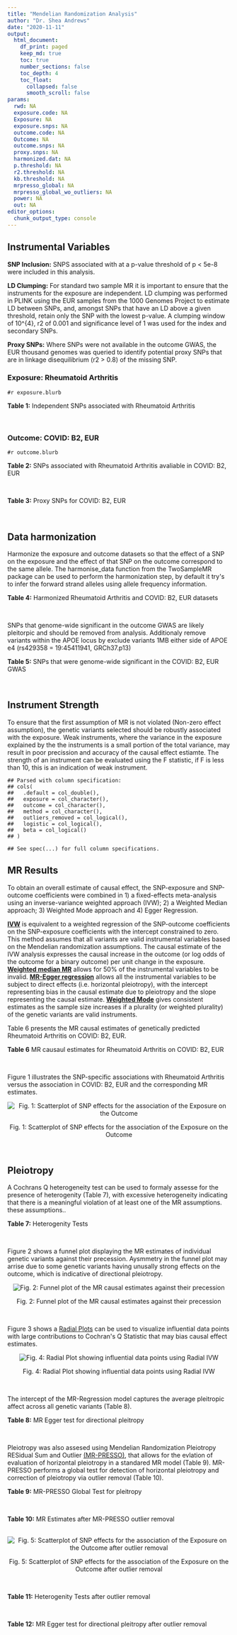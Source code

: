 ```yaml
---
title: "Mendelian Randomization Analysis"
author: "Dr. Shea Andrews"
date: "2020-11-11"
output:
  html_document:
    df_print: paged
    keep_md: true
    toc: true
    number_sections: false
    toc_depth: 4
    toc_float:
      collapsed: false
      smooth_scroll: false
params:
  rwd: NA
  exposure.code: NA
  Exposure: NA
  exposure.snps: NA
  outcome.code: NA
  Outcome: NA
  outcome.snps: NA
  proxy.snps: NA
  harmonized.dat: NA
  p.threshold: NA
  r2.threshold: NA
  kb.threshold: NA
  mrpresso_global: NA
  mrpresso_global_wo_outliers: NA
  power: NA
  out: NA
editor_options:
  chunk_output_type: console
---
```







## Instrumental Variables
**SNP Inclusion:** SNPS associated with at a p-value threshold of p < 5e-8 were included in this analysis.
<br>

**LD Clumping:** For standard two sample MR it is important to ensure that the instruments for the exposure are independent. LD clumping was performed in PLINK using the EUR samples from the 1000 Genomes Project to estimate LD between SNPs, and, amongst SNPs that have an LD above a given threshold, retain only the SNP with the lowest p-value. A clumping window of 10^{4}, r2 of 0.001 and significance level of 1 was used for the index and secondary SNPs.
<br>

**Proxy SNPs:** Where SNPs were not available in the outcome GWAS, the EUR thousand genomes was queried to identify potential proxy SNPs that are in linkage disequilibrium (r2 > 0.8) of the missing SNP.
<br>

### Exposure: Rheumatoid Arthritis
`#r exposure.blurb`
<br>

**Table 1:** Independent SNPs associated with Rheumatoid Arthritis
<div data-pagedtable="false">
  <script data-pagedtable-source type="application/json">
{"columns":[{"label":["SNP"],"name":[1],"type":["chr"],"align":["left"]},{"label":["CHROM"],"name":[2],"type":["dbl"],"align":["right"]},{"label":["POS"],"name":[3],"type":["dbl"],"align":["right"]},{"label":["REF"],"name":[4],"type":["chr"],"align":["left"]},{"label":["ALT"],"name":[5],"type":["chr"],"align":["left"]},{"label":["AF"],"name":[6],"type":["dbl"],"align":["right"]},{"label":["BETA"],"name":[7],"type":["dbl"],"align":["right"]},{"label":["SE"],"name":[8],"type":["dbl"],"align":["right"]},{"label":["Z"],"name":[9],"type":["dbl"],"align":["right"]},{"label":["P"],"name":[10],"type":["dbl"],"align":["right"]},{"label":["N"],"name":[11],"type":["dbl"],"align":["right"]},{"label":["TRAIT"],"name":[12],"type":["chr"],"align":["left"]}],"data":[{"1":"rs187786174","2":"1","3":"2523811","4":"G","5":"A","6":"0.0204778","7":"-0.11653382","8":"0.015306122","9":"-7.613543","10":"2.2e-10","11":"58284","12":"Rheumatoid_Arthritis"},{"1":"rs2240336","2":"1","3":"17674402","4":"C","5":"T","6":"0.3954930","7":"-0.10536052","8":"0.015306122","9":"-6.883554","10":"1.4e-09","11":"58284","12":"Rheumatoid_Arthritis"},{"1":"rs28411352","2":"1","3":"38278579","4":"C","5":"T","6":"0.2434500","7":"0.10436002","8":"0.022959184","9":"4.545458","10":"5.2e-09","11":"58284","12":"Rheumatoid_Arthritis"},{"1":"rs2476601","2":"1","3":"114377568","4":"A","5":"G","6":"0.8679250","7":"-0.59332700","8":"0.043367347","9":"-13.681400","10":"1.6e-149","11":"58284","12":"Rheumatoid_Arthritis"},{"1":"rs61828284","2":"1","3":"173299743","4":"C","5":"T","6":"0.0550693","7":"-0.19845094","8":"0.028061224","9":"-7.072070","10":"8.7e-09","11":"58284","12":"Rheumatoid_Arthritis"},{"1":"rs34695944","2":"2","3":"61124850","4":"T","5":"C","6":"0.3807150","7":"0.11653400","8":"0.015306122","9":"7.613540","10":"4.4e-14","11":"58284","12":"Rheumatoid_Arthritis"},{"1":"rs2661798","2":"2","3":"65635688","4":"A","5":"T","6":"0.3834450","7":"0.09431070","8":"0.015306122","9":"6.161630","10":"1.1e-09","11":"58284","12":"Rheumatoid_Arthritis"},{"1":"rs9653442","2":"2","3":"100825367","4":"C","5":"T","6":"0.5316020","7":"-0.10536052","8":"0.015306122","9":"-6.883554","10":"3.6e-12","11":"58284","12":"Rheumatoid_Arthritis"},{"1":"rs13426947","2":"2","3":"191933254","4":"G","5":"A","6":"0.1827410","7":"0.13102826","8":"0.022959184","9":"5.707009","10":"2.4e-12","11":"58284","12":"Rheumatoid_Arthritis"},{"1":"rs3087243","2":"2","3":"204738919","4":"G","5":"A","6":"0.3997100","7":"-0.13926207","8":"0.015306122","9":"-9.098455","10":"9.2e-20","11":"58284","12":"Rheumatoid_Arthritis"},{"1":"rs4452313","2":"3","3":"17047032","4":"A","5":"T","6":"0.2911230","7":"0.10536100","8":"0.015306122","9":"6.883550","10":"2.7e-10","11":"58284","12":"Rheumatoid_Arthritis"},{"1":"rs9310852","2":"3","3":"27784997","4":"A","5":"G","6":"0.4663500","7":"0.08338160","8":"0.015306122","9":"5.447600","10":"3.2e-08","11":"58284","12":"Rheumatoid_Arthritis"},{"1":"rs73081554","2":"3","3":"58302935","4":"C","5":"T","6":"0.0746377","7":"0.16551444","8":"0.035714286","9":"4.634404","10":"4.7e-08","11":"58284","12":"Rheumatoid_Arthritis"},{"1":"rs34046593","2":"4","3":"26111593","4":"G","5":"A","6":"0.2991580","7":"0.13976194","8":"0.020408163","9":"6.848335","10":"9.2e-17","11":"58284","12":"Rheumatoid_Arthritis"},{"1":"rs7731626","2":"5","3":"55444683","4":"G","5":"A","6":"0.3155110","7":"-0.19845094","8":"0.017857143","9":"-11.113253","10":"7.9e-23","11":"58284","12":"Rheumatoid_Arthritis"},{"1":"rs2561477","2":"5","3":"102608924","4":"G","5":"A","6":"0.3092130","7":"-0.10536052","8":"0.015306122","9":"-6.883554","10":"5.2e-10","11":"58284","12":"Rheumatoid_Arthritis"},{"1":"rs75599496","2":"6","3":"29205139","4":"G","5":"A","6":"0.0732724","7":"0.26236426","8":"0.038265306","9":"6.856453","10":"9.3e-18","11":"58284","12":"Rheumatoid_Arthritis"},{"1":"rs73432769","2":"6","3":"30716170","4":"C","5":"T","6":"0.0184850","7":"0.35065687","8":"0.066326531","9":"5.286827","10":"2.3e-13","11":"58284","12":"Rheumatoid_Arthritis"},{"1":"rs7754520","2":"6","3":"31906505","4":"C","5":"T","6":"0.0691295","7":"-0.57981850","8":"0.017857143","9":"-32.469836","10":"2.5e-75","11":"58284","12":"Rheumatoid_Arthritis"},{"1":"rs9296009","2":"6","3":"32114515","4":"A","5":"T","6":"0.1878170","7":"0.59783700","8":"0.007653061","9":"78.117400","10":"1.0e-250","11":"58284","12":"Rheumatoid_Arthritis"},{"1":"rs2858329","2":"6","3":"32658801","4":"A","5":"G","6":"0.4728350","7":"0.47803600","8":"0.010204082","9":"46.847500","10":"4.9e-204","11":"58284","12":"Rheumatoid_Arthritis"},{"1":"rs9277398","2":"6","3":"33051280","4":"T","5":"C","6":"0.2576700","7":"-0.35065700","8":"0.025510204","9":"-13.745700","10":"1.3e-86","11":"58284","12":"Rheumatoid_Arthritis"},{"1":"rs9277956","2":"6","3":"33211790","4":"G","5":"C","6":"0.1124360","7":"0.24846100","8":"0.017857143","9":"13.913800","10":"1.1e-32","11":"58284","12":"Rheumatoid_Arthritis"},{"1":"rs3799963","2":"6","3":"44231479","4":"G","5":"C","6":"0.0456204","7":"0.28768200","8":"0.038265306","9":"7.518090","10":"3.3e-08","11":"58284","12":"Rheumatoid_Arthritis"},{"1":"rs17264332","2":"6","3":"138005515","4":"A","5":"G","6":"0.2031930","7":"0.16251900","8":"0.015306122","9":"10.617900","10":"7.1e-19","11":"58284","12":"Rheumatoid_Arthritis"},{"1":"rs212389","2":"6","3":"159489791","4":"G","5":"A","6":"0.6965900","7":"0.09531018","8":"0.017857143","9":"5.337370","10":"1.1e-09","11":"58284","12":"Rheumatoid_Arthritis"},{"1":"rs1571878","2":"6","3":"167540842","4":"C","5":"T","6":"0.5631370","7":"-0.11653382","8":"0.012755102","9":"-9.136251","10":"4.9e-15","11":"58284","12":"Rheumatoid_Arthritis"},{"1":"rs3778753","2":"7","3":"128580042","4":"A","5":"G","6":"0.4340900","7":"0.11653400","8":"0.012755102","9":"9.136250","10":"4.2e-12","11":"58284","12":"Rheumatoid_Arthritis"},{"1":"rs11574914","2":"9","3":"34710338","4":"G","5":"A","6":"0.2992700","7":"0.12221763","8":"0.017857143","9":"6.844187","10":"1.5e-13","11":"58284","12":"Rheumatoid_Arthritis"},{"1":"rs10985070","2":"9","3":"123636121","4":"C","5":"A","6":"0.5272530","7":"-0.08338161","8":"0.015306122","9":"-5.447598","10":"1.7e-08","11":"58284","12":"Rheumatoid_Arthritis"},{"1":"rs706778","2":"10","3":"6098949","4":"C","5":"T","6":"0.4382760","7":"0.10436002","8":"0.017857143","9":"5.844161","10":"7.1e-12","11":"58284","12":"Rheumatoid_Arthritis"},{"1":"rs537544","2":"10","3":"8108382","4":"C","5":"T","6":"0.6293170","7":"-0.11653382","8":"0.015306122","9":"-7.613543","10":"8.0e-11","11":"58284","12":"Rheumatoid_Arthritis"},{"1":"rs12764378","2":"10","3":"63800004","4":"G","5":"A","6":"0.1825770","7":"0.13102826","8":"0.020408163","9":"6.420385","10":"1.9e-13","11":"58284","12":"Rheumatoid_Arthritis"},{"1":"rs10790268","2":"11","3":"118729391","4":"A","5":"G","6":"0.7762200","7":"0.16251900","8":"0.017857143","9":"9.101060","10":"3.3e-15","11":"58284","12":"Rheumatoid_Arthritis"},{"1":"rs9603608","2":"13","3":"40318819","4":"A","5":"C","6":"0.3852190","7":"-0.10436000","8":"0.017857143","9":"-5.844160","10":"7.6e-11","11":"58284","12":"Rheumatoid_Arthritis"},{"1":"rs8032939","2":"15","3":"38834033","4":"T","5":"C","6":"0.2649730","7":"0.11653400","8":"0.015306122","9":"7.613540","10":"2.4e-12","11":"58284","12":"Rheumatoid_Arthritis"},{"1":"rs8026898","2":"15","3":"69991417","4":"G","5":"A","6":"0.2595490","7":"0.14842001","8":"0.017857143","9":"8.311520","10":"2.4e-17","11":"58284","12":"Rheumatoid_Arthritis"},{"1":"rs13330176","2":"16","3":"86019087","4":"T","5":"A","6":"0.2022250","7":"0.11332869","8":"0.022959184","9":"4.936094","10":"9.0e-09","11":"58284","12":"Rheumatoid_Arthritis"},{"1":"rs59716545","2":"17","3":"38031857","4":"T","5":"G","6":"0.4167600","7":"0.09431070","8":"0.015306122","9":"6.161630","10":"2.0e-09","11":"58284","12":"Rheumatoid_Arthritis"},{"1":"rs592390","2":"18","3":"12822314","4":"T","5":"C","6":"0.4455140","7":"-0.09531020","8":"0.017857143","9":"-5.337370","10":"3.8e-09","11":"58284","12":"Rheumatoid_Arthritis"},{"1":"rs74956615","2":"19","3":"10427721","4":"T","5":"A","6":"0.0428850","7":"-0.37106368","8":"0.033163265","9":"-11.188997","10":"3.3e-16","11":"58284","12":"Rheumatoid_Arthritis"},{"1":"rs4239702","2":"20","3":"44749251","4":"T","5":"C","6":"0.7548950","7":"0.13926200","8":"0.015306122","9":"9.098460","10":"4.2e-14","11":"58284","12":"Rheumatoid_Arthritis"},{"1":"rs8133843","2":"21","3":"36738242","4":"G","5":"A","6":"0.6307830","7":"0.09531018","8":"0.020408163","9":"4.670199","10":"6.0e-09","11":"58284","12":"Rheumatoid_Arthritis"},{"1":"rs225433","2":"21","3":"43809418","4":"C","5":"G","6":"0.2398330","7":"-0.12783337","8":"0.020408163","9":"-6.263835","10":"1.8e-08","11":"58284","12":"Rheumatoid_Arthritis"},{"1":"rs2069235","2":"22","3":"39747780","4":"G","5":"A","6":"0.3169090","7":"0.10436002","8":"0.017857143","9":"5.844161","10":"3.0e-10","11":"58284","12":"Rheumatoid_Arthritis"}],"options":{"columns":{"min":{},"max":[10]},"rows":{"min":[10],"max":[10]},"pages":{}}}
  </script>
</div>
<br>

### Outcome: COVID: B2, EUR
`#r outcome.blurb`
<br>

**Table 2:** SNPs associated with Rheumatoid Arthritis avaliable in COVID: B2, EUR
<div data-pagedtable="false">
  <script data-pagedtable-source type="application/json">
{"columns":[{"label":["SNP"],"name":[1],"type":["chr"],"align":["left"]},{"label":["CHROM"],"name":[2],"type":["dbl"],"align":["right"]},{"label":["POS"],"name":[3],"type":["dbl"],"align":["right"]},{"label":["REF"],"name":[4],"type":["chr"],"align":["left"]},{"label":["ALT"],"name":[5],"type":["chr"],"align":["left"]},{"label":["AF"],"name":[6],"type":["dbl"],"align":["right"]},{"label":["BETA"],"name":[7],"type":["dbl"],"align":["right"]},{"label":["SE"],"name":[8],"type":["dbl"],"align":["right"]},{"label":["Z"],"name":[9],"type":["dbl"],"align":["right"]},{"label":["P"],"name":[10],"type":["dbl"],"align":["right"]},{"label":["N"],"name":[11],"type":["dbl"],"align":["right"]},{"label":["TRAIT"],"name":[12],"type":["chr"],"align":["left"]}],"data":[{"1":"rs2240336","2":"1","3":"17674402","4":"C","5":"T","6":"0.41440","7":"-0.01624700","8":"0.023312","9":"-0.69693720","10":"4.858e-01","11":"908494","12":"COVID:_hospitalized_vs._population__eur"},{"1":"rs28411352","2":"1","3":"38278579","4":"C","5":"T","6":"0.27850","7":"-0.09558400","8":"0.027132","9":"-3.52292496","10":"4.268e-04","11":"908494","12":"COVID:_hospitalized_vs._population__eur"},{"1":"rs2476601","2":"1","3":"114377568","4":"A","5":"G","6":"0.87350","7":"0.00649860","8":"0.040264","9":"0.16139976","10":"8.718e-01","11":"908494","12":"COVID:_hospitalized_vs._population__eur"},{"1":"rs61828284","2":"1","3":"173299743","4":"C","5":"T","6":"0.07572","7":"0.03115900","8":"0.044094","9":"0.70664943","10":"4.798e-01","11":"908494","12":"COVID:_hospitalized_vs._population__eur"},{"1":"rs34695944","2":"2","3":"61124850","4":"T","5":"C","6":"0.36130","7":"-0.02777800","8":"0.023725","9":"-1.17083246","10":"2.417e-01","11":"908494","12":"COVID:_hospitalized_vs._population__eur"},{"1":"rs2661798","2":"2","3":"65635688","4":"A","5":"T","6":"0.43180","7":"-0.04647700","8":"0.027831","9":"-1.66997233","10":"9.492e-02","11":"898438","12":"COVID:_hospitalized_vs._population__eur"},{"1":"rs9653442","2":"2","3":"100825367","4":"C","5":"T","6":"0.53310","7":"-0.06727600","8":"0.023008","9":"-2.92402643","10":"3.455e-03","11":"908494","12":"COVID:_hospitalized_vs._population__eur"},{"1":"rs13426947","2":"2","3":"191933254","4":"G","5":"A","6":"0.20830","7":"0.00561510","8":"0.028904","9":"0.19426723","10":"8.460e-01","11":"908494","12":"COVID:_hospitalized_vs._population__eur"},{"1":"rs3087243","2":"2","3":"204738919","4":"G","5":"A","6":"0.40410","7":"-0.03923700","8":"0.023232","9":"-1.68892045","10":"9.124e-02","11":"907881","12":"COVID:_hospitalized_vs._population__eur"},{"1":"rs4452313","2":"3","3":"17047032","4":"A","5":"T","6":"0.28940","7":"-0.01626400","8":"0.024832","9":"-0.65496134","10":"5.125e-01","11":"908494","12":"COVID:_hospitalized_vs._population__eur"},{"1":"rs9310852","2":"3","3":"27784997","4":"A","5":"G","6":"0.46000","7":"-0.00328410","8":"0.027709","9":"-0.11852106","10":"9.057e-01","11":"898438","12":"COVID:_hospitalized_vs._population__eur"},{"1":"rs73081554","2":"3","3":"58302935","4":"C","5":"T","6":"0.07167","7":"-0.09078400","8":"0.058174","9":"-1.56055970","10":"1.186e-01","11":"898438","12":"COVID:_hospitalized_vs._population__eur"},{"1":"rs34046593","2":"4","3":"26111593","4":"G","5":"A","6":"0.30030","7":"0.07068200","8":"0.029485","9":"2.39721892","10":"1.652e-02","11":"898438","12":"COVID:_hospitalized_vs._population__eur"},{"1":"rs7731626","2":"5","3":"55444683","4":"G","5":"A","6":"0.35610","7":"-0.00515850","8":"0.023681","9":"-0.21783286","10":"8.276e-01","11":"907881","12":"COVID:_hospitalized_vs._population__eur"},{"1":"rs2561477","2":"5","3":"102608924","4":"G","5":"A","6":"0.31290","7":"-0.02383500","8":"0.029175","9":"-0.81696658","10":"4.140e-01","11":"898438","12":"COVID:_hospitalized_vs._population__eur"},{"1":"rs75599496","2":"6","3":"29205139","4":"G","5":"A","6":"0.06716","7":"0.00996080","8":"0.052609","9":"0.18933643","10":"8.498e-01","11":"908494","12":"COVID:_hospitalized_vs._population__eur"},{"1":"rs73432769","2":"6","3":"30716170","4":"C","5":"T","6":"0.02197","7":"0.05374900","8":"0.079096","9":"0.67954132","10":"4.968e-01","11":"908494","12":"COVID:_hospitalized_vs._population__eur"},{"1":"rs7754520","2":"6","3":"31906505","4":"C","5":"T","6":"0.08881","7":"0.04813200","8":"0.039703","9":"1.21230134","10":"2.254e-01","11":"907881","12":"COVID:_hospitalized_vs._population__eur"},{"1":"rs9296009","2":"6","3":"32114515","4":"A","5":"T","6":"0.23110","7":"0.03309700","8":"0.035349","9":"0.93629240","10":"3.491e-01","11":"898438","12":"COVID:_hospitalized_vs._population__eur"},{"1":"rs9277398","2":"6","3":"33051280","4":"T","5":"C","6":"0.29850","7":"0.03311800","8":"0.031336","9":"1.05686750","10":"2.906e-01","11":"895820","12":"COVID:_hospitalized_vs._population__eur"},{"1":"rs9277956","2":"6","3":"33211790","4":"G","5":"C","6":"0.14860","7":"0.02655700","8":"0.037720","9":"0.70405620","10":"4.814e-01","11":"659727","12":"COVID:_hospitalized_vs._population__eur"},{"1":"rs3799963","2":"6","3":"44231479","4":"G","5":"C","6":"0.05100","7":"-0.03198100","8":"0.072064","9":"-0.44378608","10":"6.572e-01","11":"897825","12":"COVID:_hospitalized_vs._population__eur"},{"1":"rs17264332","2":"6","3":"138005515","4":"A","5":"G","6":"0.20400","7":"-0.02465300","8":"0.028395","9":"-0.86821624","10":"3.853e-01","11":"908494","12":"COVID:_hospitalized_vs._population__eur"},{"1":"rs212389","2":"6","3":"159489791","4":"G","5":"A","6":"0.63690","7":"0.01364200","8":"0.023862","9":"0.57170396","10":"5.675e-01","11":"907881","12":"COVID:_hospitalized_vs._population__eur"},{"1":"rs1571878","2":"6","3":"167540842","4":"C","5":"T","6":"0.55190","7":"-0.01595700","8":"0.023086","9":"-0.69119813","10":"4.894e-01","11":"908494","12":"COVID:_hospitalized_vs._population__eur"},{"1":"rs3778753","2":"7","3":"128580042","4":"A","5":"G","6":"0.46150","7":"0.02119500","8":"0.027407","9":"0.77334258","10":"4.393e-01","11":"897825","12":"COVID:_hospitalized_vs._population__eur"},{"1":"rs11574914","2":"9","3":"34710338","4":"G","5":"A","6":"0.32250","7":"-0.01343000","8":"0.029367","9":"-0.45731604","10":"6.475e-01","11":"898438","12":"COVID:_hospitalized_vs._population__eur"},{"1":"rs10985070","2":"9","3":"123636121","4":"C","5":"A","6":"0.54950","7":"-0.00509120","8":"0.028198","9":"-0.18055181","10":"8.567e-01","11":"898438","12":"COVID:_hospitalized_vs._population__eur"},{"1":"rs706778","2":"10","3":"6098949","4":"C","5":"T","6":"0.43780","7":"0.03183900","8":"0.023221","9":"1.37112958","10":"1.703e-01","11":"908494","12":"COVID:_hospitalized_vs._population__eur"},{"1":"rs537544","2":"10","3":"8108382","4":"C","5":"T","6":"0.61970","7":"0.00521960","8":"0.029012","9":"0.17991176","10":"8.572e-01","11":"897825","12":"COVID:_hospitalized_vs._population__eur"},{"1":"rs12764378","2":"10","3":"63800004","4":"G","5":"A","6":"0.21050","7":"-0.01119000","8":"0.027493","9":"-0.40701269","10":"6.840e-01","11":"908494","12":"COVID:_hospitalized_vs._population__eur"},{"1":"rs10790268","2":"11","3":"118729391","4":"A","5":"G","6":"0.81440","7":"-0.03533900","8":"0.030489","9":"-1.15907376","10":"2.464e-01","11":"905878","12":"COVID:_hospitalized_vs._population__eur"},{"1":"rs9603608","2":"13","3":"40318819","4":"A","5":"C","6":"0.34410","7":"-0.02391300","8":"0.025866","9":"-0.92449548","10":"3.552e-01","11":"905878","12":"COVID:_hospitalized_vs._population__eur"},{"1":"rs8032939","2":"15","3":"38834033","4":"T","5":"C","6":"0.24610","7":"0.00709440","8":"0.026390","9":"0.26882910","10":"7.881e-01","11":"908494","12":"COVID:_hospitalized_vs._population__eur"},{"1":"rs8026898","2":"15","3":"69991417","4":"G","5":"A","6":"0.27040","7":"0.02049500","8":"0.025907","9":"0.79109893","10":"4.289e-01","11":"908494","12":"COVID:_hospitalized_vs._population__eur"},{"1":"rs13330176","2":"16","3":"86019087","4":"T","5":"A","6":"0.22630","7":"0.01336400","8":"0.033435","9":"0.39970091","10":"6.894e-01","11":"898438","12":"COVID:_hospitalized_vs._population__eur"},{"1":"rs59716545","2":"17","3":"38031857","4":"T","5":"G","6":"0.47590","7":"0.04717900","8":"0.023741","9":"1.98723727","10":"4.690e-02","11":"395372","12":"COVID:_hospitalized_vs._population__eur"},{"1":"rs592390","2":"18","3":"12822314","4":"T","5":"C","6":"0.45360","7":"0.01795500","8":"0.023158","9":"0.77532602","10":"4.381e-01","11":"908494","12":"COVID:_hospitalized_vs._population__eur"},{"1":"rs74956615","2":"19","3":"10427721","4":"T","5":"A","6":"0.05177","7":"0.27899000","8":"0.051232","9":"5.44561993","10":"5.161e-08","11":"633470","12":"COVID:_hospitalized_vs._population__eur"},{"1":"rs4239702","2":"20","3":"44749251","4":"T","5":"C","6":"0.72430","7":"-0.01017500","8":"0.025186","9":"-0.40399428","10":"6.862e-01","11":"908494","12":"COVID:_hospitalized_vs._population__eur"},{"1":"rs8133843","2":"21","3":"36738242","4":"G","5":"A","6":"0.61490","7":"0.05072500","8":"0.028053","9":"1.80818451","10":"7.058e-02","11":"898438","12":"COVID:_hospitalized_vs._population__eur"},{"1":"rs225433","2":"21","3":"43809418","4":"C","5":"G","6":"0.22790","7":"0.00098275","8":"0.039410","9":"0.02493656","10":"9.801e-01","11":"895209","12":"COVID:_hospitalized_vs._population__eur"},{"1":"rs2069235","2":"22","3":"39747780","4":"G","5":"A","6":"0.30000","7":"0.00800430","8":"0.025510","9":"0.31377107","10":"7.537e-01","11":"908494","12":"COVID:_hospitalized_vs._population__eur"},{"1":"rs187786174","2":"NA","3":"NA","4":"NA","5":"NA","6":"NA","7":"NA","8":"NA","9":"NA","10":"NA","11":"NA","12":"NA"},{"1":"rs2858329","2":"NA","3":"NA","4":"NA","5":"NA","6":"NA","7":"NA","8":"NA","9":"NA","10":"NA","11":"NA","12":"NA"}],"options":{"columns":{"min":{},"max":[10]},"rows":{"min":[10],"max":[10]},"pages":{}}}
  </script>
</div>
<br>

**Table 3:** Proxy SNPs for COVID: B2, EUR
<div data-pagedtable="false">
  <script data-pagedtable-source type="application/json">
{"columns":[{"label":["target_snp"],"name":[1],"type":["chr"],"align":["left"]},{"label":["proxy_snp"],"name":[2],"type":["chr"],"align":["left"]},{"label":["ld.r2"],"name":[3],"type":["dbl"],"align":["right"]},{"label":["Dprime"],"name":[4],"type":["dbl"],"align":["right"]},{"label":["PHASE"],"name":[5],"type":["chr"],"align":["left"]},{"label":["X12"],"name":[6],"type":["lgl"],"align":["right"]},{"label":["CHROM"],"name":[7],"type":["dbl"],"align":["right"]},{"label":["POS"],"name":[8],"type":["dbl"],"align":["right"]},{"label":["REF.proxy"],"name":[9],"type":["chr"],"align":["left"]},{"label":["ALT.proxy"],"name":[10],"type":["chr"],"align":["left"]},{"label":["AF"],"name":[11],"type":["dbl"],"align":["right"]},{"label":["BETA"],"name":[12],"type":["dbl"],"align":["right"]},{"label":["SE"],"name":[13],"type":["dbl"],"align":["right"]},{"label":["Z"],"name":[14],"type":["dbl"],"align":["right"]},{"label":["P"],"name":[15],"type":["dbl"],"align":["right"]},{"label":["N"],"name":[16],"type":["dbl"],"align":["right"]},{"label":["TRAIT"],"name":[17],"type":["chr"],"align":["left"]},{"label":["ref"],"name":[18],"type":["chr"],"align":["left"]},{"label":["ref.proxy"],"name":[19],"type":["chr"],"align":["left"]},{"label":["alt"],"name":[20],"type":["chr"],"align":["left"]},{"label":["alt.proxy"],"name":[21],"type":["chr"],"align":["left"]},{"label":["ALT"],"name":[22],"type":["chr"],"align":["left"]},{"label":["REF"],"name":[23],"type":["chr"],"align":["left"]},{"label":["proxy.outcome"],"name":[24],"type":["lgl"],"align":["right"]}],"data":[{"1":"rs187786174","2":"rs745368","3":"0.990767","4":"1","5":"AT/GC","6":"NA","7":"1","8":"2524205","9":"C","10":"T","11":"0.3276","12":"-0.0011253","13":"0.026148","14":"-0.0430358","15":"0.9657","16":"905265","17":"COVID:_hospitalized_vs._population__eur","18":"A","19":"T","20":"G","21":"C","22":"A","23":"G","24":"TRUE"},{"1":"rs2858329","2":"rs9275101","3":"0.988131","4":"1","5":"AG/GA","6":"NA","7":"6","8":"32649355","9":"G","10":"A","11":"0.4406","12":"-0.0440830","13":"0.029581","14":"-1.4902471","15":"0.1362","16":"895820","17":"COVID:_hospitalized_vs._population__eur","18":"A","19":"G","20":"G","21":"A","22":"G","23":"A","24":"TRUE"}],"options":{"columns":{"min":{},"max":[10]},"rows":{"min":[10],"max":[10]},"pages":{}}}
  </script>
</div>
<br>

## Data harmonization
Harmonize the exposure and outcome datasets so that the effect of a SNP on the exposure and the effect of that SNP on the outcome correspond to the same allele. The harmonise_data function from the TwoSampleMR package can be used to perform the harmonization step, by default it try's to infer the forward strand alleles using allele frequency information.
<br>

**Table 4:** Harmonized Rheumatoid Arthritis and COVID: B2, EUR datasets
<div data-pagedtable="false">
  <script data-pagedtable-source type="application/json">
{"columns":[{"label":["SNP"],"name":[1],"type":["chr"],"align":["left"]},{"label":["effect_allele.exposure"],"name":[2],"type":["chr"],"align":["left"]},{"label":["other_allele.exposure"],"name":[3],"type":["chr"],"align":["left"]},{"label":["effect_allele.outcome"],"name":[4],"type":["chr"],"align":["left"]},{"label":["other_allele.outcome"],"name":[5],"type":["chr"],"align":["left"]},{"label":["beta.exposure"],"name":[6],"type":["dbl"],"align":["right"]},{"label":["beta.outcome"],"name":[7],"type":["dbl"],"align":["right"]},{"label":["eaf.exposure"],"name":[8],"type":["dbl"],"align":["right"]},{"label":["eaf.outcome"],"name":[9],"type":["dbl"],"align":["right"]},{"label":["remove"],"name":[10],"type":["lgl"],"align":["right"]},{"label":["palindromic"],"name":[11],"type":["lgl"],"align":["right"]},{"label":["ambiguous"],"name":[12],"type":["lgl"],"align":["right"]},{"label":["id.outcome"],"name":[13],"type":["chr"],"align":["left"]},{"label":["chr.outcome"],"name":[14],"type":["dbl"],"align":["right"]},{"label":["pos.outcome"],"name":[15],"type":["dbl"],"align":["right"]},{"label":["se.outcome"],"name":[16],"type":["dbl"],"align":["right"]},{"label":["z.outcome"],"name":[17],"type":["dbl"],"align":["right"]},{"label":["pval.outcome"],"name":[18],"type":["dbl"],"align":["right"]},{"label":["samplesize.outcome"],"name":[19],"type":["dbl"],"align":["right"]},{"label":["outcome"],"name":[20],"type":["chr"],"align":["left"]},{"label":["mr_keep.outcome"],"name":[21],"type":["lgl"],"align":["right"]},{"label":["pval_origin.outcome"],"name":[22],"type":["chr"],"align":["left"]},{"label":["chr.exposure"],"name":[23],"type":["dbl"],"align":["right"]},{"label":["pos.exposure"],"name":[24],"type":["dbl"],"align":["right"]},{"label":["se.exposure"],"name":[25],"type":["dbl"],"align":["right"]},{"label":["z.exposure"],"name":[26],"type":["dbl"],"align":["right"]},{"label":["pval.exposure"],"name":[27],"type":["dbl"],"align":["right"]},{"label":["samplesize.exposure"],"name":[28],"type":["dbl"],"align":["right"]},{"label":["exposure"],"name":[29],"type":["chr"],"align":["left"]},{"label":["mr_keep.exposure"],"name":[30],"type":["lgl"],"align":["right"]},{"label":["pval_origin.exposure"],"name":[31],"type":["chr"],"align":["left"]},{"label":["id.exposure"],"name":[32],"type":["chr"],"align":["left"]},{"label":["action"],"name":[33],"type":["dbl"],"align":["right"]},{"label":["mr_keep"],"name":[34],"type":["lgl"],"align":["right"]},{"label":["pt"],"name":[35],"type":["dbl"],"align":["right"]},{"label":["pleitropy_keep"],"name":[36],"type":["lgl"],"align":["right"]},{"label":["mrpresso_RSSobs"],"name":[37],"type":["dbl"],"align":["right"]},{"label":["mrpresso_pval"],"name":[38],"type":["chr"],"align":["left"]},{"label":["mrpresso_keep"],"name":[39],"type":["lgl"],"align":["right"]}],"data":[{"1":"rs10790268","2":"G","3":"A","4":"G","5":"A","6":"0.16251900","7":"-0.03533900","8":"0.7762200","9":"0.81440","10":"FALSE","11":"FALSE","12":"FALSE","13":"4zPUUi","14":"11","15":"118729391","16":"0.030489","17":"-1.15907376","18":"2.464e-01","19":"905878","20":"covidhgi2020anaB2v4eur","21":"TRUE","22":"reported","23":"11","24":"118729391","25":"0.017857143","26":"9.101060","27":"3.3e-15","28":"58284","29":"Okada2014rartis","30":"TRUE","31":"reported","32":"Uz9Gxx","33":"2","34":"TRUE","35":"5e-08","36":"TRUE","37":"1.065608e-03","38":"1","39":"TRUE"},{"1":"rs10985070","2":"A","3":"C","4":"A","5":"C","6":"-0.08338161","7":"-0.00509120","8":"0.5272530","9":"0.54950","10":"FALSE","11":"FALSE","12":"FALSE","13":"4zPUUi","14":"9","15":"123636121","16":"0.028198","17":"-0.18055181","18":"8.567e-01","19":"898438","20":"covidhgi2020anaB2v4eur","21":"TRUE","22":"reported","23":"9","24":"123636121","25":"0.015306122","26":"-5.447598","27":"1.7e-08","28":"58284","29":"Okada2014rartis","30":"TRUE","31":"reported","32":"Uz9Gxx","33":"2","34":"TRUE","35":"5e-08","36":"TRUE","37":"4.551217e-05","38":"1","39":"TRUE"},{"1":"rs11574914","2":"A","3":"G","4":"A","5":"G","6":"0.12221763","7":"-0.01343000","8":"0.2992700","9":"0.32250","10":"FALSE","11":"FALSE","12":"FALSE","13":"4zPUUi","14":"9","15":"34710338","16":"0.029367","17":"-0.45731604","18":"6.475e-01","19":"898438","20":"covidhgi2020anaB2v4eur","21":"TRUE","22":"reported","23":"9","24":"34710338","25":"0.017857143","26":"6.844187","27":"1.5e-13","28":"58284","29":"Okada2014rartis","30":"TRUE","31":"reported","32":"Uz9Gxx","33":"2","34":"TRUE","35":"5e-08","36":"TRUE","37":"1.242403e-04","38":"1","39":"TRUE"},{"1":"rs12764378","2":"A","3":"G","4":"A","5":"G","6":"0.13102826","7":"-0.01119000","8":"0.1825770","9":"0.21050","10":"FALSE","11":"FALSE","12":"FALSE","13":"4zPUUi","14":"10","15":"63800004","16":"0.027493","17":"-0.40701269","18":"6.840e-01","19":"908494","20":"covidhgi2020anaB2v4eur","21":"TRUE","22":"reported","23":"10","24":"63800004","25":"0.020408163","26":"6.420385","27":"1.9e-13","28":"58284","29":"Okada2014rartis","30":"TRUE","31":"reported","32":"Uz9Gxx","33":"2","34":"TRUE","35":"5e-08","36":"TRUE","37":"7.634128e-05","38":"1","39":"TRUE"},{"1":"rs13330176","2":"A","3":"T","4":"A","5":"T","6":"0.11332869","7":"0.01336400","8":"0.2022250","9":"0.22630","10":"FALSE","11":"TRUE","12":"FALSE","13":"4zPUUi","14":"16","15":"86019087","16":"0.033435","17":"0.39970091","18":"6.894e-01","19":"898438","20":"covidhgi2020anaB2v4eur","21":"TRUE","22":"reported","23":"16","24":"86019087","25":"0.022959184","26":"4.936094","27":"9.0e-09","28":"58284","29":"Okada2014rartis","30":"TRUE","31":"reported","32":"Uz9Gxx","33":"2","34":"TRUE","35":"5e-08","36":"TRUE","37":"2.453699e-04","38":"1","39":"TRUE"},{"1":"rs13426947","2":"A","3":"G","4":"A","5":"G","6":"0.13102826","7":"0.00561510","8":"0.1827410","9":"0.20830","10":"FALSE","11":"FALSE","12":"FALSE","13":"4zPUUi","14":"2","15":"191933254","16":"0.028904","17":"0.19426723","18":"8.460e-01","19":"908494","20":"covidhgi2020anaB2v4eur","21":"TRUE","22":"reported","23":"2","24":"191933254","25":"0.022959184","26":"5.707009","27":"2.4e-12","28":"58284","29":"Okada2014rartis","30":"TRUE","31":"reported","32":"Uz9Gxx","33":"2","34":"TRUE","35":"5e-08","36":"TRUE","37":"6.814644e-05","38":"1","39":"TRUE"},{"1":"rs1571878","2":"T","3":"C","4":"T","5":"C","6":"-0.11653382","7":"-0.01595700","8":"0.5631370","9":"0.55190","10":"FALSE","11":"FALSE","12":"FALSE","13":"4zPUUi","14":"6","15":"167540842","16":"0.023086","17":"-0.69119813","18":"4.894e-01","19":"908494","20":"covidhgi2020anaB2v4eur","21":"TRUE","22":"reported","23":"6","24":"167540842","25":"0.012755102","26":"-9.136251","27":"4.9e-15","28":"58284","29":"Okada2014rartis","30":"TRUE","31":"reported","32":"Uz9Gxx","33":"2","34":"TRUE","35":"5e-08","36":"TRUE","37":"3.410539e-04","38":"1","39":"TRUE"},{"1":"rs17264332","2":"G","3":"A","4":"G","5":"A","6":"0.16251900","7":"-0.02465300","8":"0.2031930","9":"0.20400","10":"FALSE","11":"FALSE","12":"FALSE","13":"4zPUUi","14":"6","15":"138005515","16":"0.028395","17":"-0.86821624","18":"3.853e-01","19":"908494","20":"covidhgi2020anaB2v4eur","21":"TRUE","22":"reported","23":"6","24":"138005515","25":"0.015306122","26":"10.617900","27":"7.1e-19","28":"58284","29":"Okada2014rartis","30":"TRUE","31":"reported","32":"Uz9Gxx","33":"2","34":"TRUE","35":"5e-08","36":"TRUE","37":"4.774178e-04","38":"1","39":"TRUE"},{"1":"rs187786174","2":"A","3":"G","4":"A","5":"G","6":"-0.11653382","7":"-0.00112530","8":"0.0204778","9":"0.32760","10":"FALSE","11":"FALSE","12":"FALSE","13":"4zPUUi","14":"1","15":"2524205","16":"0.026148","17":"-0.04303580","18":"9.657e-01","19":"905265","20":"covidhgi2020anaB2v4eur","21":"TRUE","22":"reported","23":"1","24":"2523811","25":"0.015306122","26":"-7.613543","27":"2.2e-10","28":"58284","29":"Okada2014rartis","30":"TRUE","31":"reported","32":"Uz9Gxx","33":"2","34":"TRUE","35":"5e-08","36":"TRUE","37":"1.177277e-05","38":"1","39":"TRUE"},{"1":"rs2069235","2":"A","3":"G","4":"A","5":"G","6":"0.10436002","7":"0.00800430","8":"0.3169090","9":"0.30000","10":"FALSE","11":"FALSE","12":"FALSE","13":"4zPUUi","14":"22","15":"39747780","16":"0.025510","17":"0.31377107","18":"7.537e-01","19":"908494","20":"covidhgi2020anaB2v4eur","21":"TRUE","22":"reported","23":"22","24":"39747780","25":"0.017857143","26":"5.844161","27":"3.0e-10","28":"58284","29":"Okada2014rartis","30":"TRUE","31":"reported","32":"Uz9Gxx","33":"2","34":"TRUE","35":"5e-08","36":"TRUE","37":"1.025042e-04","38":"1","39":"TRUE"},{"1":"rs212389","2":"A","3":"G","4":"A","5":"G","6":"0.09531018","7":"0.01364200","8":"0.6965900","9":"0.63690","10":"FALSE","11":"FALSE","12":"FALSE","13":"4zPUUi","14":"6","15":"159489791","16":"0.023862","17":"0.57170396","18":"5.675e-01","19":"907881","20":"covidhgi2020anaB2v4eur","21":"TRUE","22":"reported","23":"6","24":"159489791","25":"0.017857143","26":"5.337370","27":"1.1e-09","28":"58284","29":"Okada2014rartis","30":"TRUE","31":"reported","32":"Uz9Gxx","33":"2","34":"TRUE","35":"5e-08","36":"TRUE","37":"2.441845e-04","38":"1","39":"TRUE"},{"1":"rs2240336","2":"T","3":"C","4":"T","5":"C","6":"-0.10536052","7":"-0.01624700","8":"0.3954930","9":"0.41440","10":"FALSE","11":"FALSE","12":"FALSE","13":"4zPUUi","14":"1","15":"17674402","16":"0.023312","17":"-0.69693720","18":"4.858e-01","19":"908494","20":"covidhgi2020anaB2v4eur","21":"TRUE","22":"reported","23":"1","24":"17674402","25":"0.015306122","26":"-6.883554","27":"1.4e-09","28":"58284","29":"Okada2014rartis","30":"TRUE","31":"reported","32":"Uz9Gxx","33":"2","34":"TRUE","35":"5e-08","36":"TRUE","37":"3.419780e-04","38":"1","39":"TRUE"},{"1":"rs225433","2":"G","3":"C","4":"G","5":"C","6":"-0.12783337","7":"0.00098275","8":"0.2398330","9":"0.22790","10":"FALSE","11":"TRUE","12":"FALSE","13":"4zPUUi","14":"21","15":"43809418","16":"0.039410","17":"0.02493656","18":"9.801e-01","19":"895209","20":"covidhgi2020anaB2v4eur","21":"TRUE","22":"reported","23":"21","24":"43809418","25":"0.020408163","26":"-6.263835","27":"1.8e-08","28":"58284","29":"Okada2014rartis","30":"TRUE","31":"reported","32":"Uz9Gxx","33":"2","34":"TRUE","35":"5e-08","36":"TRUE","37":"2.300547e-06","38":"1","39":"TRUE"},{"1":"rs2476601","2":"G","3":"A","4":"G","5":"A","6":"-0.59332700","7":"0.00649860","8":"0.8679250","9":"0.87350","10":"FALSE","11":"FALSE","12":"FALSE","13":"4zPUUi","14":"1","15":"114377568","16":"0.040264","17":"0.16139976","18":"8.718e-01","19":"908494","20":"covidhgi2020anaB2v4eur","21":"TRUE","22":"reported","23":"1","24":"114377568","25":"0.043367347","26":"-13.681400","27":"1.6e-149","28":"58284","29":"Okada2014rartis","30":"TRUE","31":"reported","32":"Uz9Gxx","33":"2","34":"TRUE","35":"5e-08","36":"TRUE","37":"3.242404e-05","38":"1","39":"TRUE"},{"1":"rs2561477","2":"A","3":"G","4":"A","5":"G","6":"-0.10536052","7":"-0.02383500","8":"0.3092130","9":"0.31290","10":"FALSE","11":"FALSE","12":"FALSE","13":"4zPUUi","14":"5","15":"102608924","16":"0.029175","17":"-0.81696658","18":"4.140e-01","19":"898438","20":"covidhgi2020anaB2v4eur","21":"TRUE","22":"reported","23":"5","24":"102608924","25":"0.015306122","26":"-6.883554","27":"5.2e-10","28":"58284","29":"Okada2014rartis","30":"TRUE","31":"reported","32":"Uz9Gxx","33":"2","34":"TRUE","35":"5e-08","36":"TRUE","37":"6.791955e-04","38":"1","39":"TRUE"},{"1":"rs2661798","2":"T","3":"A","4":"T","5":"A","6":"0.09431070","7":"-0.04647700","8":"0.3834450","9":"0.43180","10":"FALSE","11":"TRUE","12":"TRUE","13":"4zPUUi","14":"2","15":"65635688","16":"0.027831","17":"-1.66997233","18":"9.492e-02","19":"898438","20":"covidhgi2020anaB2v4eur","21":"TRUE","22":"reported","23":"2","24":"65635688","25":"0.015306122","26":"6.161630","27":"1.1e-09","28":"58284","29":"Okada2014rartis","30":"TRUE","31":"reported","32":"Uz9Gxx","33":"2","34":"FALSE","35":"5e-08","36":"TRUE","37":"NA","38":"NA","39":"NA"},{"1":"rs28411352","2":"T","3":"C","4":"T","5":"C","6":"0.10436002","7":"-0.09558400","8":"0.2434500","9":"0.27850","10":"FALSE","11":"FALSE","12":"FALSE","13":"4zPUUi","14":"1","15":"38278579","16":"0.027132","17":"-3.52292496","18":"4.268e-04","19":"908494","20":"covidhgi2020anaB2v4eur","21":"TRUE","22":"reported","23":"1","24":"38278579","25":"0.022959184","26":"4.545458","27":"5.2e-09","28":"58284","29":"Okada2014rartis","30":"TRUE","31":"reported","32":"Uz9Gxx","33":"2","34":"TRUE","35":"5e-08","36":"TRUE","37":"8.884913e-03","38":"0.0308","39":"FALSE"},{"1":"rs2858329","2":"G","3":"A","4":"G","5":"A","6":"0.47803600","7":"-0.04408300","8":"0.4728350","9":"0.44060","10":"FALSE","11":"FALSE","12":"FALSE","13":"4zPUUi","14":"6","15":"32649355","16":"0.029581","17":"-1.49024712","18":"1.362e-01","19":"895820","20":"covidhgi2020anaB2v4eur","21":"TRUE","22":"reported","23":"6","24":"32658801","25":"0.010204082","26":"46.847500","27":"1.0e-200","28":"58284","29":"Okada2014rartis","30":"TRUE","31":"reported","32":"Uz9Gxx","33":"2","34":"TRUE","35":"5e-08","36":"TRUE","37":"1.607642e-03","38":"1","39":"TRUE"},{"1":"rs3087243","2":"A","3":"G","4":"A","5":"G","6":"-0.13926207","7":"-0.03923700","8":"0.3997100","9":"0.40410","10":"FALSE","11":"FALSE","12":"FALSE","13":"4zPUUi","14":"2","15":"204738919","16":"0.023232","17":"-1.68892045","18":"9.124e-02","19":"907881","20":"covidhgi2020anaB2v4eur","21":"TRUE","22":"reported","23":"2","24":"204738919","25":"0.015306122","26":"-9.098455","27":"9.2e-20","28":"58284","29":"Okada2014rartis","30":"TRUE","31":"reported","32":"Uz9Gxx","33":"2","34":"TRUE","35":"5e-08","36":"TRUE","37":"1.826074e-03","38":"1","39":"TRUE"},{"1":"rs34046593","2":"A","3":"G","4":"A","5":"G","6":"0.13976194","7":"0.07068200","8":"0.2991580","9":"0.30030","10":"FALSE","11":"FALSE","12":"FALSE","13":"4zPUUi","14":"4","15":"26111593","16":"0.029485","17":"2.39721892","18":"1.652e-02","19":"898438","20":"covidhgi2020anaB2v4eur","21":"TRUE","22":"reported","23":"4","24":"26111593","25":"0.020408163","26":"6.848335","27":"9.2e-17","28":"58284","29":"Okada2014rartis","30":"TRUE","31":"reported","32":"Uz9Gxx","33":"2","34":"TRUE","35":"5e-08","36":"TRUE","37":"5.513799e-03","38":"0.506","39":"TRUE"},{"1":"rs34695944","2":"C","3":"T","4":"C","5":"T","6":"0.11653400","7":"-0.02777800","8":"0.3807150","9":"0.36130","10":"FALSE","11":"FALSE","12":"FALSE","13":"4zPUUi","14":"2","15":"61124850","16":"0.023725","17":"-1.17083246","18":"2.417e-01","19":"908494","20":"covidhgi2020anaB2v4eur","21":"TRUE","22":"reported","23":"2","24":"61124850","25":"0.015306122","26":"7.613540","27":"4.4e-14","28":"58284","29":"Okada2014rartis","30":"TRUE","31":"reported","32":"Uz9Gxx","33":"2","34":"TRUE","35":"5e-08","36":"TRUE","37":"6.668746e-04","38":"1","39":"TRUE"},{"1":"rs3778753","2":"G","3":"A","4":"G","5":"A","6":"0.11653400","7":"0.02119500","8":"0.4340900","9":"0.46150","10":"FALSE","11":"FALSE","12":"FALSE","13":"4zPUUi","14":"7","15":"128580042","16":"0.027407","17":"0.77334258","18":"4.393e-01","19":"897825","20":"covidhgi2020anaB2v4eur","21":"TRUE","22":"reported","23":"7","24":"128580042","25":"0.012755102","26":"9.136250","27":"4.2e-12","28":"58284","29":"Okada2014rartis","30":"TRUE","31":"reported","32":"Uz9Gxx","33":"2","34":"TRUE","35":"5e-08","36":"TRUE","37":"5.609359e-04","38":"1","39":"TRUE"},{"1":"rs3799963","2":"C","3":"G","4":"C","5":"G","6":"0.28768200","7":"-0.03198100","8":"0.0456204","9":"0.05100","10":"FALSE","11":"TRUE","12":"FALSE","13":"4zPUUi","14":"6","15":"44231479","16":"0.072064","17":"-0.44378608","18":"6.572e-01","19":"897825","20":"covidhgi2020anaB2v4eur","21":"TRUE","22":"reported","23":"6","24":"44231479","25":"0.038265306","26":"7.518090","27":"3.3e-08","28":"58284","29":"Okada2014rartis","30":"TRUE","31":"reported","32":"Uz9Gxx","33":"2","34":"TRUE","35":"5e-08","36":"TRUE","37":"7.070246e-04","38":"1","39":"TRUE"},{"1":"rs4239702","2":"C","3":"T","4":"C","5":"T","6":"0.13926200","7":"-0.01017500","8":"0.7548950","9":"0.72430","10":"FALSE","11":"FALSE","12":"FALSE","13":"4zPUUi","14":"20","15":"44749251","16":"0.025186","17":"-0.40399428","18":"6.862e-01","19":"908494","20":"covidhgi2020anaB2v4eur","21":"TRUE","22":"reported","23":"20","24":"44749251","25":"0.015306122","26":"9.098460","27":"4.2e-14","28":"58284","29":"Okada2014rartis","30":"TRUE","31":"reported","32":"Uz9Gxx","33":"2","34":"TRUE","35":"5e-08","36":"TRUE","37":"5.743828e-05","38":"1","39":"TRUE"},{"1":"rs4452313","2":"T","3":"A","4":"T","5":"A","6":"0.10536100","7":"-0.01626400","8":"0.2911230","9":"0.28940","10":"FALSE","11":"TRUE","12":"FALSE","13":"4zPUUi","14":"3","15":"17047032","16":"0.024832","17":"-0.65496134","18":"5.125e-01","19":"908494","20":"covidhgi2020anaB2v4eur","21":"TRUE","22":"reported","23":"3","24":"17047032","25":"0.015306122","26":"6.883550","27":"2.7e-10","28":"58284","29":"Okada2014rartis","30":"TRUE","31":"reported","32":"Uz9Gxx","33":"2","34":"TRUE","35":"5e-08","36":"TRUE","37":"2.056926e-04","38":"1","39":"TRUE"},{"1":"rs537544","2":"T","3":"C","4":"T","5":"C","6":"-0.11653382","7":"0.00521960","8":"0.6293170","9":"0.61970","10":"FALSE","11":"FALSE","12":"FALSE","13":"4zPUUi","14":"10","15":"8108382","16":"0.029012","17":"0.17991176","18":"8.572e-01","19":"897825","20":"covidhgi2020anaB2v4eur","21":"TRUE","22":"reported","23":"10","24":"8108382","25":"0.015306122","26":"-7.613543","27":"8.0e-11","28":"58284","29":"Okada2014rartis","30":"TRUE","31":"reported","32":"Uz9Gxx","33":"2","34":"TRUE","35":"5e-08","36":"TRUE","37":"8.837821e-06","38":"1","39":"TRUE"},{"1":"rs592390","2":"C","3":"T","4":"C","5":"T","6":"-0.09531020","7":"0.01795500","8":"0.4455140","9":"0.45360","10":"FALSE","11":"FALSE","12":"FALSE","13":"4zPUUi","14":"18","15":"12822314","16":"0.023158","17":"0.77532602","18":"4.381e-01","19":"908494","20":"covidhgi2020anaB2v4eur","21":"TRUE","22":"reported","23":"18","24":"12822314","25":"0.017857143","26":"-5.337370","27":"3.8e-09","28":"58284","29":"Okada2014rartis","30":"TRUE","31":"reported","32":"Uz9Gxx","33":"2","34":"TRUE","35":"5e-08","36":"TRUE","37":"2.636546e-04","38":"1","39":"TRUE"},{"1":"rs59716545","2":"G","3":"T","4":"G","5":"T","6":"0.09431070","7":"0.04717900","8":"0.4167600","9":"0.47590","10":"FALSE","11":"FALSE","12":"FALSE","13":"4zPUUi","14":"17","15":"38031857","16":"0.023741","17":"1.98723727","18":"4.690e-02","19":"395372","20":"covidhgi2020anaB2v4eur","21":"TRUE","22":"reported","23":"17","24":"38031857","25":"0.015306122","26":"6.161630","27":"2.0e-09","28":"58284","29":"Okada2014rartis","30":"TRUE","31":"reported","32":"Uz9Gxx","33":"2","34":"TRUE","35":"5e-08","36":"TRUE","37":"2.441734e-03","38":"1","39":"TRUE"},{"1":"rs61828284","2":"T","3":"C","4":"T","5":"C","6":"-0.19845094","7":"0.03115900","8":"0.0550693","9":"0.07572","10":"FALSE","11":"FALSE","12":"FALSE","13":"4zPUUi","14":"1","15":"173299743","16":"0.044094","17":"0.70664943","18":"4.798e-01","19":"908494","20":"covidhgi2020anaB2v4eur","21":"TRUE","22":"reported","23":"1","24":"173299743","25":"0.028061224","26":"-7.072070","27":"8.7e-09","28":"58284","29":"Okada2014rartis","30":"TRUE","31":"reported","32":"Uz9Gxx","33":"2","34":"TRUE","35":"5e-08","36":"TRUE","37":"7.604135e-04","38":"1","39":"TRUE"},{"1":"rs706778","2":"T","3":"C","4":"T","5":"C","6":"0.10436002","7":"0.03183900","8":"0.4382760","9":"0.43780","10":"FALSE","11":"FALSE","12":"FALSE","13":"4zPUUi","14":"10","15":"6098949","16":"0.023221","17":"1.37112958","18":"1.703e-01","19":"908494","20":"covidhgi2020anaB2v4eur","21":"TRUE","22":"reported","23":"10","24":"6098949","25":"0.017857143","26":"5.844161","27":"7.1e-12","28":"58284","29":"Okada2014rartis","30":"TRUE","31":"reported","32":"Uz9Gxx","33":"2","34":"TRUE","35":"5e-08","36":"TRUE","37":"1.171331e-03","38":"1","39":"TRUE"},{"1":"rs73081554","2":"T","3":"C","4":"T","5":"C","6":"0.16551444","7":"-0.09078400","8":"0.0746377","9":"0.07167","10":"FALSE","11":"FALSE","12":"FALSE","13":"4zPUUi","14":"3","15":"58302935","16":"0.058174","17":"-1.56055970","18":"1.186e-01","19":"898438","20":"covidhgi2020anaB2v4eur","21":"TRUE","22":"reported","23":"3","24":"58302935","25":"0.035714286","26":"4.634404","27":"4.7e-08","28":"58284","29":"Okada2014rartis","30":"TRUE","31":"reported","32":"Uz9Gxx","33":"2","34":"TRUE","35":"5e-08","36":"TRUE","37":"7.730005e-03","38":"1","39":"TRUE"},{"1":"rs73432769","2":"T","3":"C","4":"T","5":"C","6":"0.35065687","7":"0.05374900","8":"0.0184850","9":"0.02197","10":"FALSE","11":"FALSE","12":"FALSE","13":"4zPUUi","14":"6","15":"30716170","16":"0.079096","17":"0.67954132","18":"4.968e-01","19":"908494","20":"covidhgi2020anaB2v4eur","21":"TRUE","22":"reported","23":"6","24":"30716170","25":"0.066326531","26":"5.286827","27":"2.3e-13","28":"58284","29":"Okada2014rartis","30":"TRUE","31":"reported","32":"Uz9Gxx","33":"2","34":"TRUE","35":"5e-08","36":"TRUE","37":"3.744849e-03","38":"1","39":"TRUE"},{"1":"rs74956615","2":"A","3":"T","4":"A","5":"T","6":"-0.37106368","7":"0.27899000","8":"0.0428850","9":"0.05177","10":"FALSE","11":"TRUE","12":"FALSE","13":"4zPUUi","14":"19","15":"10427721","16":"0.051232","17":"5.44561993","18":"5.161e-08","19":"633470","20":"covidhgi2020anaB2v4eur","21":"TRUE","22":"reported","23":"19","24":"10427721","25":"0.033163265","26":"-11.188997","27":"3.3e-16","28":"58284","29":"Okada2014rartis","30":"TRUE","31":"reported","32":"Uz9Gxx","33":"2","34":"TRUE","35":"5e-08","36":"TRUE","37":"7.795961e-02","38":"<0.0044","39":"FALSE"},{"1":"rs75599496","2":"A","3":"G","4":"A","5":"G","6":"0.26236426","7":"0.00996080","8":"0.0732724","9":"0.06716","10":"FALSE","11":"FALSE","12":"FALSE","13":"4zPUUi","14":"6","15":"29205139","16":"0.052609","17":"0.18933643","18":"8.498e-01","19":"908494","20":"covidhgi2020anaB2v4eur","21":"TRUE","22":"reported","23":"6","24":"29205139","25":"0.038265306","26":"6.856453","27":"9.3e-18","28":"58284","29":"Okada2014rartis","30":"TRUE","31":"reported","32":"Uz9Gxx","33":"2","34":"TRUE","35":"5e-08","36":"TRUE","37":"2.330917e-04","38":"1","39":"TRUE"},{"1":"rs7731626","2":"A","3":"G","4":"A","5":"G","6":"-0.19845094","7":"-0.00515850","8":"0.3155110","9":"0.35610","10":"FALSE","11":"FALSE","12":"FALSE","13":"4zPUUi","14":"5","15":"55444683","16":"0.023681","17":"-0.21783286","18":"8.276e-01","19":"907881","20":"covidhgi2020anaB2v4eur","21":"TRUE","22":"reported","23":"5","24":"55444683","25":"0.017857143","26":"-11.113253","27":"7.9e-23","28":"58284","29":"Okada2014rartis","30":"TRUE","31":"reported","32":"Uz9Gxx","33":"2","34":"TRUE","35":"5e-08","36":"TRUE","37":"8.762325e-05","38":"1","39":"TRUE"},{"1":"rs7754520","2":"T","3":"C","4":"T","5":"C","6":"-0.57981850","7":"0.04813200","8":"0.0691295","9":"0.08881","10":"FALSE","11":"FALSE","12":"FALSE","13":"4zPUUi","14":"6","15":"31906505","16":"0.039703","17":"1.21230134","18":"2.254e-01","19":"907881","20":"covidhgi2020anaB2v4eur","21":"TRUE","22":"reported","23":"6","24":"31906505","25":"0.017857143","26":"-32.469836","27":"2.5e-75","28":"58284","29":"Okada2014rartis","30":"TRUE","31":"reported","32":"Uz9Gxx","33":"2","34":"TRUE","35":"5e-08","36":"TRUE","37":"1.707031e-03","38":"1","39":"TRUE"},{"1":"rs8026898","2":"A","3":"G","4":"A","5":"G","6":"0.14842001","7":"0.02049500","8":"0.2595490","9":"0.27040","10":"FALSE","11":"FALSE","12":"FALSE","13":"4zPUUi","14":"15","15":"69991417","16":"0.025907","17":"0.79109893","18":"4.289e-01","19":"908494","20":"covidhgi2020anaB2v4eur","21":"TRUE","22":"reported","23":"15","24":"69991417","25":"0.017857143","26":"8.311520","27":"2.4e-17","28":"58284","29":"Okada2014rartis","30":"TRUE","31":"reported","32":"Uz9Gxx","33":"2","34":"TRUE","35":"5e-08","36":"TRUE","37":"5.657211e-04","38":"1","39":"TRUE"},{"1":"rs8032939","2":"C","3":"T","4":"C","5":"T","6":"0.11653400","7":"0.00709440","8":"0.2649730","9":"0.24610","10":"FALSE","11":"FALSE","12":"FALSE","13":"4zPUUi","14":"15","15":"38834033","16":"0.026390","17":"0.26882910","18":"7.881e-01","19":"908494","20":"covidhgi2020anaB2v4eur","21":"TRUE","22":"reported","23":"15","24":"38834033","25":"0.015306122","26":"7.613540","27":"2.4e-12","28":"58284","29":"Okada2014rartis","30":"TRUE","31":"reported","32":"Uz9Gxx","33":"2","34":"TRUE","35":"5e-08","36":"TRUE","37":"8.948103e-05","38":"1","39":"TRUE"},{"1":"rs8133843","2":"A","3":"G","4":"A","5":"G","6":"0.09531018","7":"0.05072500","8":"0.6307830","9":"0.61490","10":"FALSE","11":"FALSE","12":"FALSE","13":"4zPUUi","14":"21","15":"36738242","16":"0.028053","17":"1.80818451","18":"7.058e-02","19":"898438","20":"covidhgi2020anaB2v4eur","21":"TRUE","22":"reported","23":"21","24":"36738242","25":"0.020408163","26":"4.670199","27":"6.0e-09","28":"58284","29":"Okada2014rartis","30":"TRUE","31":"reported","32":"Uz9Gxx","33":"2","34":"TRUE","35":"5e-08","36":"TRUE","37":"2.797696e-03","38":"1","39":"TRUE"},{"1":"rs9277398","2":"C","3":"T","4":"C","5":"T","6":"-0.35065700","7":"0.03311800","8":"0.2576700","9":"0.29850","10":"FALSE","11":"FALSE","12":"FALSE","13":"4zPUUi","14":"6","15":"33051280","16":"0.031336","17":"1.05686750","18":"2.906e-01","19":"895820","20":"covidhgi2020anaB2v4eur","21":"TRUE","22":"reported","23":"6","24":"33051280","25":"0.025510204","26":"-13.745700","27":"1.3e-86","28":"58284","29":"Okada2014rartis","30":"TRUE","31":"reported","32":"Uz9Gxx","33":"2","34":"TRUE","35":"5e-08","36":"TRUE","37":"7.880926e-04","38":"1","39":"TRUE"},{"1":"rs9277956","2":"C","3":"G","4":"C","5":"G","6":"0.24846100","7":"0.02655700","8":"0.1124360","9":"0.14860","10":"FALSE","11":"TRUE","12":"FALSE","13":"4zPUUi","14":"6","15":"33211790","16":"0.037720","17":"0.70405620","18":"4.814e-01","19":"659727","20":"covidhgi2020anaB2v4eur","21":"TRUE","22":"reported","23":"6","24":"33211790","25":"0.017857143","26":"13.913800","27":"1.1e-32","28":"58284","29":"Okada2014rartis","30":"TRUE","31":"reported","32":"Uz9Gxx","33":"2","34":"TRUE","35":"5e-08","36":"TRUE","37":"1.030945e-03","38":"1","39":"TRUE"},{"1":"rs9296009","2":"T","3":"A","4":"T","5":"A","6":"0.59783700","7":"0.03309700","8":"0.1878170","9":"0.23110","10":"FALSE","11":"TRUE","12":"FALSE","13":"4zPUUi","14":"6","15":"32114515","16":"0.035349","17":"0.93629240","18":"3.491e-01","19":"898438","20":"covidhgi2020anaB2v4eur","21":"TRUE","22":"reported","23":"6","24":"32114515","25":"0.007653061","26":"78.117400","27":"1.0e-200","28":"58284","29":"Okada2014rartis","30":"TRUE","31":"reported","32":"Uz9Gxx","33":"2","34":"TRUE","35":"5e-08","36":"TRUE","37":"2.742843e-03","38":"1","39":"TRUE"},{"1":"rs9310852","2":"G","3":"A","4":"G","5":"A","6":"0.08338160","7":"-0.00328410","8":"0.4663500","9":"0.46000","10":"FALSE","11":"FALSE","12":"FALSE","13":"4zPUUi","14":"3","15":"27784997","16":"0.027709","17":"-0.11852106","18":"9.057e-01","19":"898438","20":"covidhgi2020anaB2v4eur","21":"TRUE","22":"reported","23":"3","24":"27784997","25":"0.015306122","26":"5.447600","27":"3.2e-08","28":"58284","29":"Okada2014rartis","30":"TRUE","31":"reported","32":"Uz9Gxx","33":"2","34":"TRUE","35":"5e-08","36":"TRUE","37":"2.777994e-06","38":"1","39":"TRUE"},{"1":"rs9603608","2":"C","3":"A","4":"C","5":"A","6":"-0.10436000","7":"-0.02391300","8":"0.3852190","9":"0.34410","10":"FALSE","11":"FALSE","12":"FALSE","13":"4zPUUi","14":"13","15":"40318819","16":"0.025866","17":"-0.92449548","18":"3.552e-01","19":"905878","20":"covidhgi2020anaB2v4eur","21":"TRUE","22":"reported","23":"13","24":"40318819","25":"0.017857143","26":"-5.844160","27":"7.6e-11","28":"58284","29":"Okada2014rartis","30":"TRUE","31":"reported","32":"Uz9Gxx","33":"2","34":"TRUE","35":"5e-08","36":"TRUE","37":"6.845369e-04","38":"1","39":"TRUE"},{"1":"rs9653442","2":"T","3":"C","4":"T","5":"C","6":"-0.10536052","7":"-0.06727600","8":"0.5316020","9":"0.53310","10":"FALSE","11":"FALSE","12":"FALSE","13":"4zPUUi","14":"2","15":"100825367","16":"0.023008","17":"-2.92402643","18":"3.455e-03","19":"908494","20":"covidhgi2020anaB2v4eur","21":"TRUE","22":"reported","23":"2","24":"100825367","25":"0.015306122","26":"-6.883554","27":"3.6e-12","28":"58284","29":"Okada2014rartis","30":"TRUE","31":"reported","32":"Uz9Gxx","33":"2","34":"TRUE","35":"5e-08","36":"TRUE","37":"4.910825e-03","38":"0.1364","39":"TRUE"}],"options":{"columns":{"min":{},"max":[10]},"rows":{"min":[10],"max":[10]},"pages":{}}}
  </script>
</div>
<br>

SNPs that genome-wide significant in the outcome GWAS are likely pleitorpic and should be removed from analysis. Additionaly remove variants within the APOE locus by exclude variants 1MB either side of APOE e4 (rs429358 = 19:45411941, GRCh37.p13)
<br>


**Table 5:** SNPs that were genome-wide significant in the COVID: B2, EUR GWAS
<div data-pagedtable="false">
  <script data-pagedtable-source type="application/json">
{"columns":[{"label":["SNP"],"name":[1],"type":["chr"],"align":["left"]},{"label":["chr.outcome"],"name":[2],"type":["dbl"],"align":["right"]},{"label":["pos.outcome"],"name":[3],"type":["dbl"],"align":["right"]},{"label":["pval.exposure"],"name":[4],"type":["dbl"],"align":["right"]},{"label":["pval.outcome"],"name":[5],"type":["dbl"],"align":["right"]}],"data":[],"options":{"columns":{"min":{},"max":[10]},"rows":{"min":[10],"max":[10]},"pages":{}}}
  </script>
</div>
<br>


## Instrument Strength
To ensure that the first assumption of MR is not violated (Non-zero effect assumption), the genetic variants selected should be robustly associated with the exposure. Weak instruments, where the variance in the exposure explained by the the instruments is a small portion of the total variance, may result in poor precission and accuracy of the causal effect estiamte. The strength of an instrument can be evaluated using the F statistic, if F is less than 10, this is an indication of weak instrument.


```
## Parsed with column specification:
## cols(
##   .default = col_double(),
##   exposure = col_character(),
##   outcome = col_character(),
##   method = col_character(),
##   outliers_removed = col_logical(),
##   logistic = col_logical(),
##   beta = col_logical()
## )
```

```
## See spec(...) for full column specifications.
```

<div data-pagedtable="false">
  <script data-pagedtable-source type="application/json">
{"columns":[{"label":["outliers_removed"],"name":[1],"type":["lgl"],"align":["right"]},{"label":["pve.exposure"],"name":[2],"type":["dbl"],"align":["right"]},{"label":["F"],"name":[3],"type":["dbl"],"align":["right"]},{"label":["Alpha"],"name":[4],"type":["dbl"],"align":["right"]},{"label":["NCP"],"name":[5],"type":["dbl"],"align":["right"]},{"label":["Power"],"name":[6],"type":["dbl"],"align":["right"]}],"data":[{"1":"FALSE","2":"0.1843649","3":"299.1876","4":"0.05","5":"0.7247418","6":"0.1362586"},{"1":"TRUE","2":"0.1818375","3":"308.1935","4":"0.05","5":"0.1213673","6":"0.0640161"}],"options":{"columns":{"min":{},"max":[10]},"rows":{"min":[10],"max":[10]},"pages":{}}}
  </script>
</div>

##  MR Results
To obtain an overall estimate of causal effect, the SNP-exposure and SNP-outcome coefficients were combined in 1) a fixed-effects meta-analysis using an inverse-variance weighted approach (IVW); 2) a Weighted Median approach; 3) Weighted Mode approach and 4) Egger Regression.


[**IVW**](https://doi.org/10.1002/gepi.21758) is equivalent to a weighted regression of the SNP-outcome coefficients on the SNP-exposure coefficients with the intercept constrained to zero. This method assumes that all variants are valid instrumental variables based on the Mendelian randomization assumptions. The causal estimate of the IVW analysis expresses the causal increase in the outcome (or log odds of the outcome for a binary outcome) per unit change in the exposure. [**Weighted median MR**](https://doi.org/10.1002/gepi.21965) allows for 50% of the instrumental variables to be invalid. [**MR-Egger regression**](https://doi.org/10.1093/ije/dyw220) allows all the instrumental variables to be subject to direct effects (i.e. horizontal pleiotropy), with the intercept representing bias in the causal estimate due to pleiotropy and the slope representing the causal estimate. [**Weighted Mode**](https://doi.org/10.1093/ije/dyx102) gives consistent estimates as the sample size increases if a plurality (or weighted plurality) of the genetic variants are valid instruments.
<br>



Table 6 presents the MR causal estimates of genetically predicted Rheumatoid Arthritis on COVID: B2, EUR.
<br>

**Table 6** MR causaul estimates for Rheumatoid Arthritis on COVID: B2, EUR
<div data-pagedtable="false">
  <script data-pagedtable-source type="application/json">
{"columns":[{"label":["id.exposure"],"name":[1],"type":["chr"],"align":["left"]},{"label":["id.outcome"],"name":[2],"type":["chr"],"align":["left"]},{"label":["outcome"],"name":[3],"type":["fctr"],"align":["left"]},{"label":["exposure"],"name":[4],"type":["fctr"],"align":["left"]},{"label":["method"],"name":[5],"type":["fctr"],"align":["left"]},{"label":["nsnp"],"name":[6],"type":["int"],"align":["right"]},{"label":["b"],"name":[7],"type":["dbl"],"align":["right"]},{"label":["se"],"name":[8],"type":["dbl"],"align":["right"]},{"label":["pval"],"name":[9],"type":["dbl"],"align":["right"]}],"data":[{"1":"Uz9Gxx","2":"4zPUUi","3":"covidhgi2020anaB2v4eur","4":"Okada2014rartis","5":"Inverse variance weighted (fixed effects)","6":"44","7":"-0.01948931","8":"0.02255941","9":"0.38763719"},{"1":"Uz9Gxx","2":"4zPUUi","3":"covidhgi2020anaB2v4eur","4":"Okada2014rartis","5":"Weighted median","6":"44","7":"-0.02350654","8":"0.03595503","9":"0.51325612"},{"1":"Uz9Gxx","2":"4zPUUi","3":"covidhgi2020anaB2v4eur","4":"Okada2014rartis","5":"Weighted mode","6":"44","7":"-0.04197154","8":"0.03515729","9":"0.23909234"},{"1":"Uz9Gxx","2":"4zPUUi","3":"covidhgi2020anaB2v4eur","4":"Okada2014rartis","5":"MR Egger","6":"44","7":"-0.09560968","8":"0.05329086","9":"0.07999631"}],"options":{"columns":{"min":{},"max":[10]},"rows":{"min":[10],"max":[10]},"pages":{}}}
  </script>
</div>
<br>

Figure 1 illustrates the SNP-specific associations with Rheumatoid Arthritis versus the association in COVID: B2, EUR and the corresponding MR estimates.
<br>

<div class="figure" style="text-align: center">
<img src="/sc/arion/projects/LOAD/shea/Projects/MRcovid/results/MRcovid/Okada2014rartis/covidhgi2020anaB2v4eur/Okada2014rartis_5e-8_covidhgi2020anaB2v4eur_MR_Analaysis_files/figure-html/scatter_plot-1.png" alt="Fig. 1: Scatterplot of SNP effects for the association of the Exposure on the Outcome"  />
<p class="caption">Fig. 1: Scatterplot of SNP effects for the association of the Exposure on the Outcome</p>
</div>
<br>


## Pleiotropy
A Cochrans Q heterogeneity test can be used to formaly assesse for the presence of heterogenity (Table 7), with excessive heterogeneity indicating that there is a meaningful violation of at least one of the MR assumptions.
these assumptions..
<br>

**Table 7:** Heterogenity Tests
<div data-pagedtable="false">
  <script data-pagedtable-source type="application/json">
{"columns":[{"label":["id.exposure"],"name":[1],"type":["chr"],"align":["left"]},{"label":["id.outcome"],"name":[2],"type":["chr"],"align":["left"]},{"label":["outcome"],"name":[3],"type":["fctr"],"align":["left"]},{"label":["exposure"],"name":[4],"type":["fctr"],"align":["left"]},{"label":["method"],"name":[5],"type":["fctr"],"align":["left"]},{"label":["Q"],"name":[6],"type":["dbl"],"align":["right"]},{"label":["Q_df"],"name":[7],"type":["dbl"],"align":["right"]},{"label":["Q_pval"],"name":[8],"type":["dbl"],"align":["right"]}],"data":[{"1":"Uz9Gxx","2":"4zPUUi","3":"covidhgi2020anaB2v4eur","4":"Okada2014rartis","5":"MR Egger","6":"80.96310","7":"42","8":"2.861695e-04"},{"1":"Uz9Gxx","2":"4zPUUi","3":"covidhgi2020anaB2v4eur","4":"Okada2014rartis","5":"Inverse variance weighted","6":"86.97198","7":"43","8":"8.283487e-05"}],"options":{"columns":{"min":{},"max":[10]},"rows":{"min":[10],"max":[10]},"pages":{}}}
  </script>
</div>
<br>

Figure 2 shows a funnel plot displaying the MR estimates of individual genetic variants against their precession. Aysmmetry in the funnel plot may arrise due to some genetic variants having unusally strong effects on the outcome, which is indicative of directional pleiotropy.
<br>

<div class="figure" style="text-align: center">
<img src="/sc/arion/projects/LOAD/shea/Projects/MRcovid/results/MRcovid/Okada2014rartis/covidhgi2020anaB2v4eur/Okada2014rartis_5e-8_covidhgi2020anaB2v4eur_MR_Analaysis_files/figure-html/funnel_plot-1.png" alt="Fig. 2: Funnel plot of the MR causal estimates against their precession"  />
<p class="caption">Fig. 2: Funnel plot of the MR causal estimates against their precession</p>
</div>
<br>

Figure 3 shows a [Radial Plots](https://github.com/WSpiller/RadialMR) can be used to visualize influential data points with large contributions to Cochran's Q Statistic that may bias causal effect estimates.



<div class="figure" style="text-align: center">
<img src="/sc/arion/projects/LOAD/shea/Projects/MRcovid/results/MRcovid/Okada2014rartis/covidhgi2020anaB2v4eur/Okada2014rartis_5e-8_covidhgi2020anaB2v4eur_MR_Analaysis_files/figure-html/Radial_Plot-1.png" alt="Fig. 4: Radial Plot showing influential data points using Radial IVW"  />
<p class="caption">Fig. 4: Radial Plot showing influential data points using Radial IVW</p>
</div>
<br>

The intercept of the MR-Regression model captures the average pleitropic affect across all genetic variants (Table 8).
<br>

**Table 8:** MR Egger test for directional pleitropy
<div data-pagedtable="false">
  <script data-pagedtable-source type="application/json">
{"columns":[{"label":["id.exposure"],"name":[1],"type":["chr"],"align":["left"]},{"label":["id.outcome"],"name":[2],"type":["chr"],"align":["left"]},{"label":["outcome"],"name":[3],"type":["fctr"],"align":["left"]},{"label":["exposure"],"name":[4],"type":["fctr"],"align":["left"]},{"label":["egger_intercept"],"name":[5],"type":["dbl"],"align":["right"]},{"label":["se"],"name":[6],"type":["dbl"],"align":["right"]},{"label":["pval"],"name":[7],"type":["dbl"],"align":["right"]}],"data":[{"1":"Uz9Gxx","2":"4zPUUi","3":"covidhgi2020anaB2v4eur","4":"Okada2014rartis","5":"0.01806957","6":"0.01023459","7":"0.08474251"}],"options":{"columns":{"min":{},"max":[10]},"rows":{"min":[10],"max":[10]},"pages":{}}}
  </script>
</div>
<br>

Pleiotropy was also assesed using Mendelian Randomization Pleiotropy RESidual Sum and Outlier [(MR-PRESSO)](https://doi.org/10.1038/s41588-018-0099-7), that allows for the evlation of evaluation of horizontal pleiotropy in a standared MR model (Table 9). MR-PRESSO performs a global test for detection of horizontal pleiotropy and correction of pleiotropy via outlier removal (Table 10).
<br>

**Table 9:** MR-PRESSO Global Test for pleitropy
<div data-pagedtable="false">
  <script data-pagedtable-source type="application/json">
{"columns":[{"label":["id.exposure"],"name":[1],"type":["chr"],"align":["left"]},{"label":["id.outcome"],"name":[2],"type":["chr"],"align":["left"]},{"label":["outcome"],"name":[3],"type":["chr"],"align":["left"]},{"label":["exposure"],"name":[4],"type":["chr"],"align":["left"]},{"label":["pt"],"name":[5],"type":["dbl"],"align":["right"]},{"label":["outliers_removed"],"name":[6],"type":["lgl"],"align":["right"]},{"label":["n_outliers"],"name":[7],"type":["dbl"],"align":["right"]},{"label":["RSSobs"],"name":[8],"type":["dbl"],"align":["right"]},{"label":["pval"],"name":[9],"type":["dbl"],"align":["right"]}],"data":[{"1":"Uz9Gxx","2":"4zPUUi","3":"covidhgi2020anaB2v4eur","4":"Okada2014rartis","5":"5e-08","6":"FALSE","7":"2","8":"91.01622","9":"2e-04"}],"options":{"columns":{"min":{},"max":[10]},"rows":{"min":[10],"max":[10]},"pages":{}}}
  </script>
</div>
<br>


**Table 10:** MR Estimates after MR-PRESSO outlier removal
<div data-pagedtable="false">
  <script data-pagedtable-source type="application/json">
{"columns":[{"label":["id.exposure"],"name":[1],"type":["chr"],"align":["left"]},{"label":["id.outcome"],"name":[2],"type":["chr"],"align":["left"]},{"label":["outcome"],"name":[3],"type":["fctr"],"align":["left"]},{"label":["exposure"],"name":[4],"type":["fctr"],"align":["left"]},{"label":["method"],"name":[5],"type":["fctr"],"align":["left"]},{"label":["nsnp"],"name":[6],"type":["int"],"align":["right"]},{"label":["b"],"name":[7],"type":["dbl"],"align":["right"]},{"label":["se"],"name":[8],"type":["dbl"],"align":["right"]},{"label":["pval"],"name":[9],"type":["dbl"],"align":["right"]}],"data":[{"1":"Uz9Gxx","2":"4zPUUi","3":"covidhgi2020anaB2v4eur","4":"Okada2014rartis","5":"Inverse variance weighted (fixed effects)","6":"42","7":"0.007744891","8":"0.02295568","9":"0.73582706"},{"1":"Uz9Gxx","2":"4zPUUi","3":"covidhgi2020anaB2v4eur","4":"Okada2014rartis","5":"Weighted median","6":"42","7":"-0.017012559","8":"0.03547795","9":"0.63156531"},{"1":"Uz9Gxx","2":"4zPUUi","3":"covidhgi2020anaB2v4eur","4":"Okada2014rartis","5":"Weighted mode","6":"42","7":"-0.044288078","8":"0.03685940","9":"0.23643618"},{"1":"Uz9Gxx","2":"4zPUUi","3":"covidhgi2020anaB2v4eur","4":"Okada2014rartis","5":"MR Egger","6":"42","7":"-0.073754184","8":"0.03899821","9":"0.06585243"}],"options":{"columns":{"min":{},"max":[10]},"rows":{"min":[10],"max":[10]},"pages":{}}}
  </script>
</div>
<br>

<div class="figure" style="text-align: center">
<img src="/sc/arion/projects/LOAD/shea/Projects/MRcovid/results/MRcovid/Okada2014rartis/covidhgi2020anaB2v4eur/Okada2014rartis_5e-8_covidhgi2020anaB2v4eur_MR_Analaysis_files/figure-html/scatter_plot_outlier-1.png" alt="Fig. 5: Scatterplot of SNP effects for the association of the Exposure on the Outcome after outlier removal"  />
<p class="caption">Fig. 5: Scatterplot of SNP effects for the association of the Exposure on the Outcome after outlier removal</p>
</div>
<br>

**Table 11:** Heterogenity Tests after outlier removal
<div data-pagedtable="false">
  <script data-pagedtable-source type="application/json">
{"columns":[{"label":["id.exposure"],"name":[1],"type":["chr"],"align":["left"]},{"label":["id.outcome"],"name":[2],"type":["chr"],"align":["left"]},{"label":["outcome"],"name":[3],"type":["fctr"],"align":["left"]},{"label":["exposure"],"name":[4],"type":["fctr"],"align":["left"]},{"label":["method"],"name":[5],"type":["fctr"],"align":["left"]},{"label":["Q"],"name":[6],"type":["dbl"],"align":["right"]},{"label":["Q_df"],"name":[7],"type":["dbl"],"align":["right"]},{"label":["Q_pval"],"name":[8],"type":["dbl"],"align":["right"]}],"data":[{"1":"Uz9Gxx","2":"4zPUUi","3":"covidhgi2020anaB2v4eur","4":"Okada2014rartis","5":"MR Egger","6":"38.85583","7":"40","8":"0.5216764"},{"1":"Uz9Gxx","2":"4zPUUi","3":"covidhgi2020anaB2v4eur","4":"Okada2014rartis","5":"Inverse variance weighted","6":"45.53871","7":"41","8":"0.2888036"}],"options":{"columns":{"min":{},"max":[10]},"rows":{"min":[10],"max":[10]},"pages":{}}}
  </script>
</div>
<br>

**Table 12:** MR Egger test for directional pleitropy after outlier removal
<div data-pagedtable="false">
  <script data-pagedtable-source type="application/json">
{"columns":[{"label":["id.exposure"],"name":[1],"type":["chr"],"align":["left"]},{"label":["id.outcome"],"name":[2],"type":["chr"],"align":["left"]},{"label":["outcome"],"name":[3],"type":["fctr"],"align":["left"]},{"label":["exposure"],"name":[4],"type":["fctr"],"align":["left"]},{"label":["egger_intercept"],"name":[5],"type":["dbl"],"align":["right"]},{"label":["se"],"name":[6],"type":["dbl"],"align":["right"]},{"label":["pval"],"name":[7],"type":["dbl"],"align":["right"]}],"data":[{"1":"Uz9Gxx","2":"4zPUUi","3":"covidhgi2020anaB2v4eur","4":"Okada2014rartis","5":"0.01934596","6":"0.007483561","7":"0.01348642"}],"options":{"columns":{"min":{},"max":[10]},"rows":{"min":[10],"max":[10]},"pages":{}}}
  </script>
</div>
<br>
